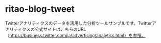 # ritao-blog-tweet
Twitterアナリティクスのデータを活用した分析ツールサンプルです。Twitterアナリティクスの公式サイトはこちらのURL（https://business.twitter.com/ja/advertising/analytics.html）を参照。

